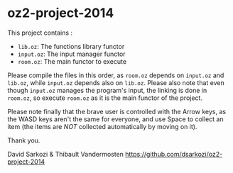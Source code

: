 oz2-project-2014
================

This project contains :
  * `lib.oz`: The functions library functor
  * `input.oz`: The input manager functor
  * `room.oz`: The main functor to execute
  
Please compile the files in this order, as `room.oz` depends on `input.oz` and `lib.oz`, while `input.oz` depends also on `lib.oz`.
Please also note that even though `input.oz` manages the program's input, the linking is done in `room.oz`, so execute `room.oz` as it is the main functor of the project.

Please note finally that the brave user is controlled with the Arrow keys, as the WASD keys aren't the same for everyone, and use Space to collect an item (the items are *NOT* collected automatically by moving on it).

Thank you.

David Sarkozi & Thibault Vandermosten
https://github.com/dsarkozi/oz2-project-2014
  
